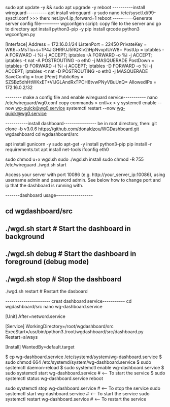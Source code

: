 sudo apt update -y && sudo apt upgrade -y
reboot
----------install wireguard----------
apt install wireguard -y
sudo nano /etc/sysctl.d/99-sysctl.conf >>> then:
net.ipv4.ip_forward=1
reboot
----------Generate server config file---------
wgconfgen script:
copy file to the server and go to directory
apt install python3-pip -y
pip install qrcode
python3 wgconfgen.py

[Interface]
Address =  172.16.0.1/24
ListenPort = 22450
PrivateKey = WK6+xMsTIu+s+1P4JiGHRPJJ5RQKIv2iHpNvxptUrW8=
PostUp = iptables -A FORWARD -i %i -j ACCEPT; iptables -A FORWARD -o %i -j ACCEPT; iptables -t nat -A POSTROUTING -o eth0 -j MASQUERADE
PostDown = iptables -D FORWARD -i %i -j ACCEPT; iptables -D FORWARD -o %i -j ACCEPT; iptables -t nat -D POSTROUTING -o eth0 -j MASQUERADE
SaveConfig = true
[Peer]
PublicKey = SZSBz5dhHtWKxET+VlJGLAndRxTPCH8tvwPNyVBuUnQ=
AllowedIPs = 172.16.0.2/32

-------- make a config file and enable wireguard service-----------
nano /etc/wireguard/wg0.conf
copy commands > cntl+x > y
systemctl enable --now wg-quick@wg0.service
systemctl restart --now wg-quick@wg0.service

-----------install dashboard----------------
be in root directory, then:
git clone -b v3.0.6 https://github.com/donaldzou/WGDashboard.git wgdashboard
cd wgdashboard/src

apt install gunicorn -y
sudo apt-get -y install python3-pip
pip install -r requirements.txt
apt install net-tools
ifconfig eth0

sudo chmod u+x wgd.sh
sudo ./wgd.sh install
sudo chmod -R 755 /etc/wireguard
./wgd.sh start

Access your server with port 10086 (e.g. http://your_server_ip:10086), using username admin and password admin. See below how to change port and ip that the dashboard is running with.

-------dashboard usage------------------

cd wgdashboard/src
-----------------------------
./wgd.sh start    # Start the dashboard in background
-----------------------------
./wgd.sh debug    # Start the dashboard in foreground (debug mode)
-----------------------------
./wgd.sh stop     # Stop the dashboard
-----------------------------
./wgd.sh restart  # Restart the dasboard

---------------------- creat dashboard service-----------
cd wgdashboard/src
nano wg-dashboard.service

[Unit]
After=netword.service

[Service]
WorkingDirectory=/root/wgdashboard/src
ExecStart=/usr/bin/python3 /root/wgdashboard/src/dashboard.py
Restart=always


[Install]
WantedBy=default.target

$ cp wg-dashboard.service /etc/systemd/system/wg-dashboard.service
$ sudo chmod 664 /etc/systemd/system/wg-dashboard.service
$ sudo systemctl daemon-reload
$ sudo systemctl enable wg-dashboard.service
$ sudo systemctl start wg-dashboard.service  # <-- To start the service
$ sudo systemctl status wg-dashboard.service
reboot

sudo systemctl stop wg-dashboard.service      # <-- To stop the service
sudo systemctl start wg-dashboard.service     # <-- To start the service
sudo systemctl restart wg-dashboard.service   # <-- To restart the service
